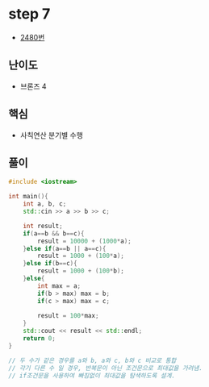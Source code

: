 # step 7
- [2480번](https://www.acmicpc.net/problem/2480)
## 난이도
- 브론즈 4
## 핵심
- 사칙연산 분기별 수행

## 풀이
```c++
#include <iostream>

int main(){
    int a, b, c;
    std::cin >> a >> b >> c;

    int result;
    if(a==b && b==c){
        result = 10000 + (1000*a);
    }else if(a==b || a==c){
        result = 1000 + (100*a);
    }else if(b==c){
        result = 1000 + (100*b);
    }else{        
        int max = a;
        if(b > max) max = b;
        if(c > max) max = c;
        
        result = 100*max;
    }
    std::cout << result << std::endl;
    return 0;
}

// 두 수가 같은 경우를 a와 b, a와 c, b와 c 비교로 통합
// 각기 다른 수 일 경우, 반복문이 아닌 조건문으로 최대값을 가려냄.
// if조건문을 사용하여 빠짐없이 최대값을 탐색하도록 설계.
```